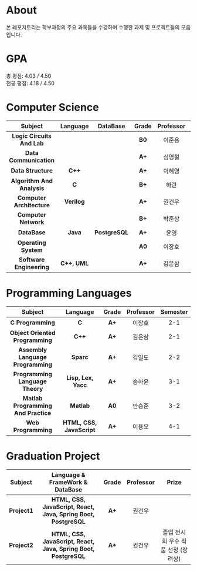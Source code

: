 # About
본 레포지토리는 학부과정의 주요 과목들을 수강하며 수행한 과제 및 프로젝트들의 모음입니다.  

# GPA
총 평점:    4.03 / 4.50  
전공 평점:  4.18 / 4.50  

# Computer Science
| Subject                         | Language                 | DataBase| Grade |Professor | Semester |
|:-------------------------------:|:------------------------:|:-----:|:-----:|:-----:|:-----:|
| **Logic Circuits And Lab**               |                     || **B0**|이준용| 2-1|
| **Data Communication** |                   || **A+**|심영철| 2-2|
| **Data Structure** | **C++**             || **A+**|이혜영| 2-2|
| **Algorithm And Analysis**|**C**                                   || **B+**|하란| 3-1|
| **Computer Architecture** | **Verilog**                  || **A+**|권건우| 3-1|
| **Computer Network** |               || **B+**|박준상| 3-1|
| **DataBase** | **Java**      |**PostgreSQL**| **A+**|윤영| 3-2|
| **Operating System**             | | | **A0**|이장호|3-2|
| **Software Engineering** | **C++, UML**              || **A+**|김은삼| 4-1|

# Programming Languages

| Subject                         | Language                 | Grade |Professor | Semester |
|:-------------------------------:|:------------------------:|:-----:|:-----:|:-----:|
| **C Programming**               | **C**                    | **A+**|이장호| 2-1|
| **Object Oriented Programming** | **C++**                  | **A+**|김은삼| 2-1|
| **Assembly Language Programming** | **Sparc**              | **A+**|김일도| 2-2|
| **Programming Language Theory** | **Lisp, Lex, Yacc**      | **A+**|송하윤| 3-1|
| **Matlab Programming And Practice** | **Matlab**             | **A0**|안승준| 3-2|
| **Web Programming**             | **HTML, CSS, JavaScript**| **A+**|이용오| 4-1|

# Graduation Project
| Subject                         | Language & FrameWork & DataBase            | Grade |Professor |Prize |
|:-------------------------------:|:------------------------:|:-----:|:-----:|:------------------------:|
| **Project1**| **HTML, CSS, JavaScript, React, Java, Spring Boot, PostgreSQL**| **A+**| 권건우| 
| **Project2**| **HTML, CSS, JavaScript, React, Java, Spring Boot, PostgreSQL**| **A+**| 권건우| 졸업 전시회 우수 작품 선정 (장려상) |
